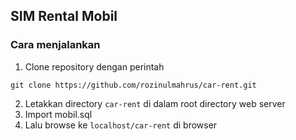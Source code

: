 ## SIM Rental Mobil

### Cara menjalankan
1. Clone repository dengan perintah
```
git clone https://github.com/rozinulmahrus/car-rent.git
```
2. Letakkan directory `car-rent` di dalam root directory web server
3. Import mobil.sql
4. Lalu browse ke ``localhost/car-rent`` di browser
